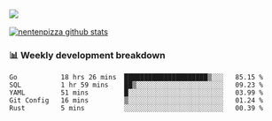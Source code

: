 ### ![](http://img.shields.io/badge/Go-language-blue?style=for-the-badge&logo=appveyor)
[![nentenpizza github stats](https://github-readme-stats.vercel.app/api?username=nentenpizza&count_private=true)](https://github.com/anuraghazra/github-readme-stats)

### 📊 Weekly development breakdown

<!--START_SECTION:waka-->
```text
Go           18 hrs 26 mins  █████████████████████▒░░░   85.15 % 
SQL          1 hr 59 mins    ██▒░░░░░░░░░░░░░░░░░░░░░░   09.23 % 
YAML         51 mins         █░░░░░░░░░░░░░░░░░░░░░░░░   03.99 % 
Git Config   16 mins         ▒░░░░░░░░░░░░░░░░░░░░░░░░   01.24 % 
Rust         5 mins          ░░░░░░░░░░░░░░░░░░░░░░░░░   00.39 % 
```
<!--END_SECTION:waka-->

